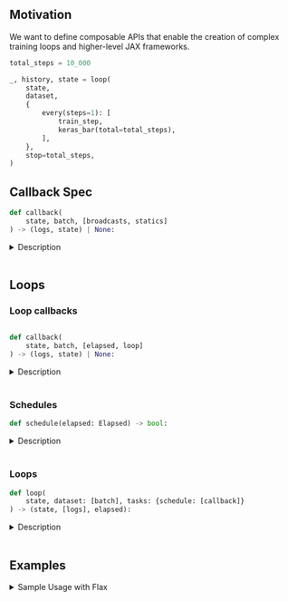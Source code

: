 
## Motivation

We want to define composable APIs that enable the creation of complex training loops and higher-level JAX frameworks.

```python
total_steps = 10_000

_, history, state = loop(
    state,
    dataset,
    {
        every(steps=1): [
            train_step, 
            keras_bar(total=total_steps),
        ],
    },
    stop=total_steps,
)
```

## Callback Spec
```python
def callback(
    state, batch, [broadcasts, statics]
) -> (logs, state) | None:
```
<details><summary>Description</summary>

Where:
* `state` is a pytree containing the training state
* `batch` is a pytree containing the batch data
* `broadcasts` (optional) is a pytree containing additional inputs that can be broadcasted to all devices
* `statics` (optional) is a hashable object containing additional static inputs

`broadcasts` and `statics` are passed as positional arguments.

Callbacks can return:
* `logs` (optional) is a dict containing the log information
* `state` (optional) is a pytree containing the updated training state


Returns can be either a 2-tuple of `(logs, state)` or `None`, additionally `logs` or `state` can be `None` if they are not needed.

</details><br>

## Loops

### Loop callbacks
```python

def callback(
    state, batch, [elapsed, loop]
) -> (logs, state) | None:
```
<details><summary>Description</summary>

Loop callbacks implement the callback spec with the following instantiation: 

* `elapsed` (optional) is a pytree containing information about steps, samples, time, and date since the start of the loop.
* `loop` (optional) is a regular python object that runs the loop.

</details><br>

### Schedules
```python
def schedule(elapsed: Elapsed) -> bool:
```

<details><summary>Description</summary>

`schedule`s take in an `elapsed` instance and returns a boolean indicating whether that time is within the schedule.

</details><br>

### Loops
```python
def loop(
    state, dataset: [batch], tasks: {schedule: [callback]}
) -> (state, [logs], elapsed):
```

<details><summary>Description</summary>

Loops are comprised of a `state` that is threaded through the loop, a `dataset` that is iterated over, and a dictionary of `schedules` to `callbacks` that execute various tasks such as training, logging, evaluation, etc.

Loops return the final `state`, a list of `logs` from each step, and an `elapsed` instance.

</details><br>

## Examples

<details><summary>Sample Usage with Flax</summary>

```python
@jax.jit
def train_step(state: TrainState, batch):
    inputs, labels = batch["image"], batch["label"]

    def loss_fn(params):
        logits = state.apply_fn({"params": params}, inputs)
        loss = optax.softmax_cross_entropy_with_integer_labels(
            logits=logits, labels=labels
        ).mean()
        return loss, logits

    grad_fn = jax.value_and_grad(loss_fn, has_aux=True)
    (loss, logits), grads = (state.params)
    state = state.apply_gradients(grads=grads)
    logs = {
        "loss": loss, 
        "accuracy": jnp.mean(jnp.argmax(logits, -1) == labels)
    }
    return logs, state


_, history, state = loop(
    state, # TrainState
    train_ds.as_numpy_iterator(),
    {
        every(1): [
            train_step, 
            keras_bar(total=total_steps), # progress bar
        ],
        every(100): [
            Profile(logdir=logdir), # clu.periodic_actions
        ],
    },
    stop=total_steps,
)
```
```
4650/10000 [============>.................] - ETA: 8s - accuracy: 0.9779 - loss: 0.0718  
```

</details><br>